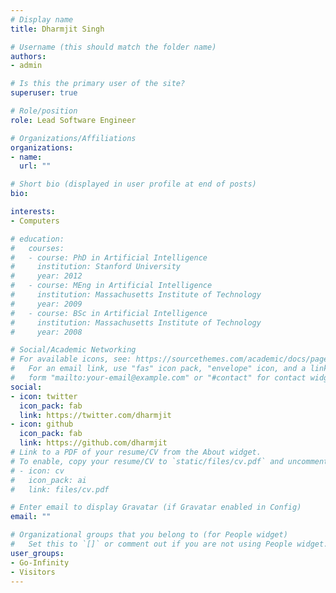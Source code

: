 ```yaml
---
# Display name
title: Dharmjit Singh

# Username (this should match the folder name)
authors:
- admin

# Is this the primary user of the site?
superuser: true

# Role/position
role: Lead Software Engineer

# Organizations/Affiliations
organizations:
- name: 
  url: ""

# Short bio (displayed in user profile at end of posts)
bio: 

interests:
- Computers

# education:
#   courses:
#   - course: PhD in Artificial Intelligence
#     institution: Stanford University
#     year: 2012
#   - course: MEng in Artificial Intelligence
#     institution: Massachusetts Institute of Technology
#     year: 2009
#   - course: BSc in Artificial Intelligence
#     institution: Massachusetts Institute of Technology
#     year: 2008

# Social/Academic Networking
# For available icons, see: https://sourcethemes.com/academic/docs/page-builder/#icons
#   For an email link, use "fas" icon pack, "envelope" icon, and a link in the
#   form "mailto:your-email@example.com" or "#contact" for contact widget.
social:
- icon: twitter
  icon_pack: fab
  link: https://twitter.com/dharmjit
- icon: github
  icon_pack: fab
  link: https://github.com/dharmjit
# Link to a PDF of your resume/CV from the About widget.
# To enable, copy your resume/CV to `static/files/cv.pdf` and uncomment the lines below.
# - icon: cv
#   icon_pack: ai
#   link: files/cv.pdf

# Enter email to display Gravatar (if Gravatar enabled in Config)
email: ""

# Organizational groups that you belong to (for People widget)
#   Set this to `[]` or comment out if you are not using People widget.
user_groups:
- Go-Infinity
- Visitors
---
```


